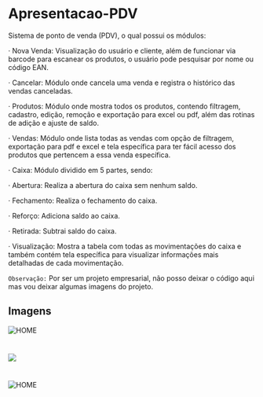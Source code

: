 # Apresentacao-PDV

Sistema de ponto de venda (PDV), o qual possui os módulos:

 · Nova Venda: Visualização do usuário e cliente, além de funcionar via barcode para escanear os produtos, o usuário pode pesquisar por nome ou código EAN.
 
 · Cancelar: Módulo onde cancela uma venda e registra o histórico das vendas canceladas.
 
 · Produtos: Módulo onde mostra todos os produtos, contendo filtragem, cadastro, edição, remoção e exportação para excel ou pdf, além das rotinas de adição e ajuste de saldo.
 
 · Vendas: Módulo onde lista todas as vendas com opção de filtragem, exportação para pdf e excel e tela específica para ter fácil acesso dos produtos que pertencem a essa venda específica.
 
 · Caixa: Módulo dividido em 5 partes, sendo:
 
 · Abertura: Realiza a abertura do caixa sem nenhum saldo.
 
 · Fechamento: Realiza o fechamento do caixa.
 
 · Reforço: Adiciona saldo ao caixa.
 
 · Retirada: Subtrai saldo do caixa.
 
 · Visualização: Mostra a tabela com todas as movimentações do caixa e também contém tela específica para visualizar informações mais detalhadas de cada movimentação.

`Observação:` Por ser um projeto empresarial, não posso deixar o código aqui mas vou deixar algumas imagens do projeto.

## Imagens
 ![ HOME](/public/home.png)
 #
  ![ ](/public/nova_venda_modal.png)
  #
 ![ HOME](/public/nova_venda.png)
 #
 
